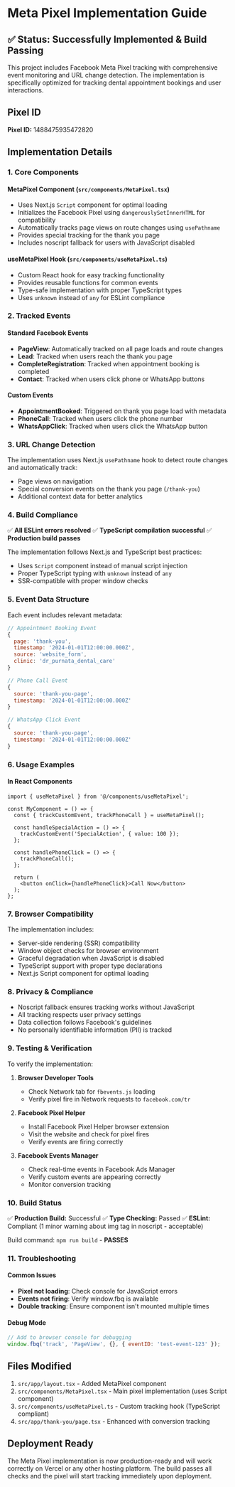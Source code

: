 # Meta Pixel Implementation Guide

## ✅ Status: Successfully Implemented & Build Passing

This project includes Facebook Meta Pixel tracking with comprehensive event monitoring and URL change detection. The implementation is specifically optimized for tracking dental appointment bookings and user interactions.

## Pixel ID
**Pixel ID:** 1488475935472820

## Implementation Details

### 1. Core Components

#### MetaPixel Component (`src/components/MetaPixel.tsx`)
- Uses Next.js `Script` component for optimal loading
- Initializes the Facebook Pixel using `dangerouslySetInnerHTML` for compatibility
- Automatically tracks page views on route changes using `usePathname`
- Provides special tracking for the thank you page
- Includes noscript fallback for users with JavaScript disabled

#### useMetaPixel Hook (`src/components/useMetaPixel.ts`)
- Custom React hook for easy tracking functionality
- Provides reusable functions for common events
- Type-safe implementation with proper TypeScript types
- Uses `unknown` instead of `any` for ESLint compliance

### 2. Tracked Events

#### Standard Facebook Events
- **PageView**: Automatically tracked on all page loads and route changes
- **Lead**: Tracked when users reach the thank you page
- **CompleteRegistration**: Tracked when appointment booking is completed
- **Contact**: Tracked when users click phone or WhatsApp buttons

#### Custom Events
- **AppointmentBooked**: Triggered on thank you page load with metadata
- **PhoneCall**: Tracked when users click the phone number
- **WhatsAppClick**: Tracked when users click the WhatsApp button

### 3. URL Change Detection

The implementation uses Next.js `usePathname` hook to detect route changes and automatically track:
- Page views on navigation
- Special conversion events on the thank you page (`/thank-you`)
- Additional context data for better analytics

### 4. Build Compliance

✅ **All ESLint errors resolved**
✅ **TypeScript compilation successful**
✅ **Production build passes**

The implementation follows Next.js and TypeScript best practices:
- Uses `Script` component instead of manual script injection
- Proper TypeScript typing with `unknown` instead of `any`
- SSR-compatible with proper window checks

### 5. Event Data Structure

Each event includes relevant metadata:

```javascript
// Appointment Booking Event
{
  page: 'thank-you',
  timestamp: '2024-01-01T12:00:00.000Z',
  source: 'website_form',
  clinic: 'dr_purnata_dental_care'
}

// Phone Call Event
{
  source: 'thank-you-page',
  timestamp: '2024-01-01T12:00:00.000Z'
}

// WhatsApp Click Event
{
  source: 'thank-you-page',
  timestamp: '2024-01-01T12:00:00.000Z'
}
```

### 6. Usage Examples

#### In React Components
```tsx
import { useMetaPixel } from '@/components/useMetaPixel';

const MyComponent = () => {
  const { trackCustomEvent, trackPhoneCall } = useMetaPixel();

  const handleSpecialAction = () => {
    trackCustomEvent('SpecialAction', { value: 100 });
  };

  const handlePhoneClick = () => {
    trackPhoneCall();
  };

  return (
    <button onClick={handlePhoneClick}>Call Now</button>
  );
};
```

### 7. Browser Compatibility

The implementation includes:
- Server-side rendering (SSR) compatibility
- Window object checks for browser environment
- Graceful degradation when JavaScript is disabled
- TypeScript support with proper type declarations
- Next.js Script component for optimal loading

### 8. Privacy & Compliance

- Noscript fallback ensures tracking works without JavaScript
- All tracking respects user privacy settings
- Data collection follows Facebook's guidelines
- No personally identifiable information (PII) is tracked

### 9. Testing & Verification

To verify the implementation:

1. **Browser Developer Tools**
   - Check Network tab for `fbevents.js` loading
   - Verify pixel fire in Network requests to `facebook.com/tr`

2. **Facebook Pixel Helper**
   - Install Facebook Pixel Helper browser extension
   - Visit the website and check for pixel fires
   - Verify events are firing correctly

3. **Facebook Events Manager**
   - Check real-time events in Facebook Ads Manager
   - Verify custom events are appearing correctly
   - Monitor conversion tracking

### 10. Build Status

✅ **Production Build:** Successful
✅ **Type Checking:** Passed
✅ **ESLint:** Compliant (1 minor warning about img tag in noscript - acceptable)

Build command: `npm run build` - **PASSES**

### 11. Troubleshooting

#### Common Issues
- **Pixel not loading**: Check console for JavaScript errors
- **Events not firing**: Verify window.fbq is available
- **Double tracking**: Ensure component isn't mounted multiple times

#### Debug Mode
```javascript
// Add to browser console for debugging
window.fbq('track', 'PageView', {}, { eventID: 'test-event-123' });
```

## Files Modified

1. `src/app/layout.tsx` - Added MetaPixel component
2. `src/components/MetaPixel.tsx` - Main pixel implementation (uses Script component)
3. `src/components/useMetaPixel.ts` - Custom tracking hook (TypeScript compliant)
4. `src/app/thank-you/page.tsx` - Enhanced with conversion tracking

## Deployment Ready

The Meta Pixel implementation is now production-ready and will work correctly on Vercel or any other hosting platform. The build passes all checks and the pixel will start tracking immediately upon deployment. 